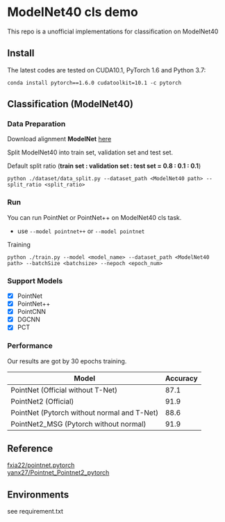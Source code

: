 # ModelNet40 cls demo

This repo is  a unofficial implementations for classification on ModelNet40

## Install
The latest codes are tested on CUDA10.1, PyTorch 1.6 and Python 3.7:
```shell
conda install pytorch==1.6.0 cudatoolkit=10.1 -c pytorch
```

## Classification (ModelNet40)

### Data Preparation
Download alignment **ModelNet** [here](https://shapenet.cs.stanford.edu/media/modelnet40_normal_resampled.zip)

Split ModelNet40 into train set, validation set and test set. 

Default split ratio (**train set : validation set : test set = 0.8 : 0.1 : 0.1**)
```shell
python ./dataset/data_split.py --dataset_path <ModelNet40 path> --split_ratio <split_ratio>
```
### Run
You can run PointNet or PointNet++ on ModelNet40 cls task.
 
* use `--model pointnet++` or `--model pointnet`

Training

```shell
python ./train.py --model <model_name> --dataset_path <ModelNet40 path> --batchSize <batchsize> --nepoch <epoch_num>
```

### Support Models
- [x] PointNet
- [x] PointNet++
- [x] PointCNN
- [x] DGCNN
- [x] PCT 
### Performance
Our results are got by 30 epochs training.

| Model | Accuracy |
|--|--|
| PointNet (Official without T-Net) |  87.1|
| PointNet2 (Official) | 91.9 |
| PointNet (Pytorch without normal and T-Net) |  88.6|
| PointNet2_MSG (Pytorch without normal) |  91.9|


## Reference
[fxia22/pointnet.pytorch](https://github.com/fxia22/pointnet.pytorch)<br>
[yanx27/Pointnet_Pointnet2_pytorch](https://github.com/yanx27/Pointnet_Pointnet2_pytorch)<br>

## Environments
see requirement.txt


